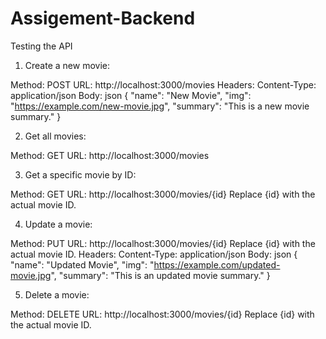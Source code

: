 # Assigement-Backend

Testing the API
1. Create a new movie:

Method: POST
URL: http://localhost:3000/movies
Headers: Content-Type: application/json
Body:
json
{
  "name": "New Movie",
  "img": "https://example.com/new-movie.jpg",
  "summary": "This is a new movie summary."
}

2. Get all movies:

Method: GET
URL: http://localhost:3000/movies

3. Get a specific movie by ID:

Method: GET
URL: http://localhost:3000/movies/{id}
Replace {id} with the actual movie ID.

4. Update a movie:

Method: PUT
URL: http://localhost:3000/movies/{id}
Replace {id} with the actual movie ID.
Headers: Content-Type: application/json
Body:
json
{
  "name": "Updated Movie",
  "img": "https://example.com/updated-movie.jpg",
  "summary": "This is an updated movie summary."
}

5. Delete a movie:

Method: DELETE
URL: http://localhost:3000/movies/{id}
Replace {id} with the actual movie ID. 